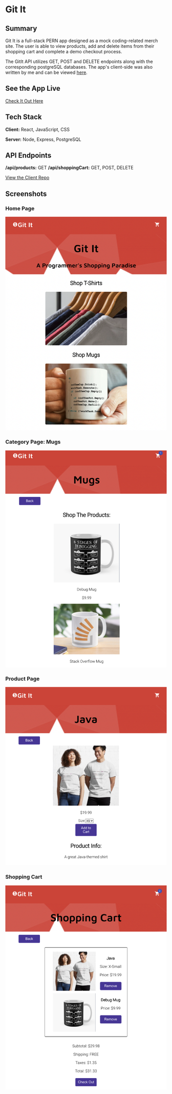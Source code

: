 # Git It

## Summary

Git It is a full-stack PERN app designed as a mock coding-related merch site. The user is able to view products, add and delete items from their shopping cart and complete a demo checkout process.

The GitIt API utilizes GET, POST and DELETE endpoints along with the corresponding postgreSQL databases. The app's client-side was also written by me and can be viewed [here](https://github.com/SabrinaSides/git-it-client).

## See the App Live

[Check It Out Here](https://git-it-sabrinasides.vercel.app/)

## Tech Stack

**Client:** React, JavaScript, CSS

**Server:** Node, Express, PostgreSQL

## API Endpoints

**/api/products:** GET
**/api/shoppingCart:** GET, POST, DELETE

[View the Client Repo](https://github.com/SabrinaSides/git-it-client)

## Screenshots

### Home Page

![Home Page](src/screenshots/homepage.png)

### Category Page: Mugs

![Category Page](src/screenshots/category-page.png)

### Product Page

![Product Page](src/screenshots/product-page.png)

### Shopping Cart

![Shopping Cart](src/screenshots/shopping-cart.png)

